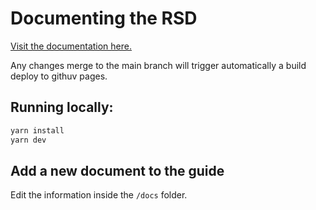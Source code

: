 # Documenting the RSD

[Visit the documentation here.](https://research-software-directory.github.io/RSD-as-a-service/)

Any changes merge to the main branch will trigger automatically a build deploy to githuv pages.

## Running locally: 
```bash
yarn install 
yarn dev
```
## Add a new document to the guide

Edit the information inside the `/docs` folder. 

